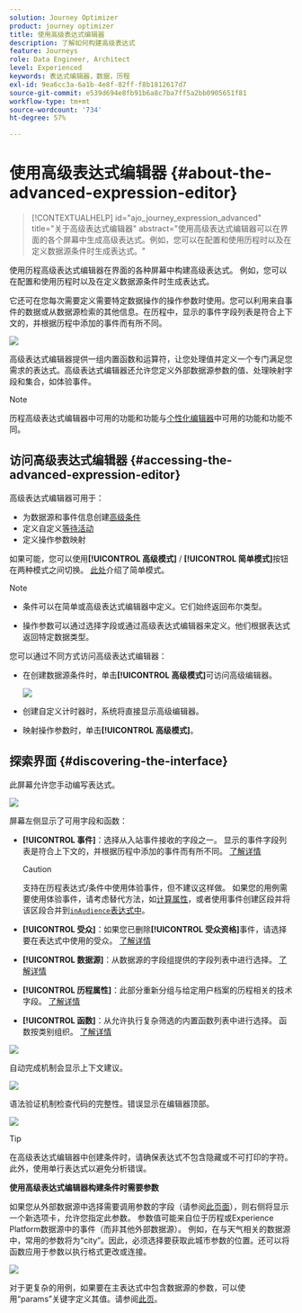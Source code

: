 ```yaml
---
solution: Journey Optimizer
product: journey optimizer
title: 使用高级表达式编辑器
description: 了解如何构建高级表达式
feature: Journeys
role: Data Engineer, Architect
level: Experienced
keywords: 表达式编辑器，数据，历程
exl-id: 9ea6cc3a-6a1b-4e8f-82ff-f8b1812617d7
source-git-commit: e539d694e8fb91b6a8c7ba7ff5a2bb0905651f81
workflow-type: tm+mt
source-wordcount: '734'
ht-degree: 57%

---
```


# 使用高级表达式编辑器 {#about-the-advanced-expression-editor}

>[!CONTEXTUALHELP]
>id="ajo_journey_expression_advanced"
>title="关于高级表达式编辑器"
>abstract="使用高级表达式编辑器可以在界面的各个屏幕中生成高级表达式。例如，您可以在配置和使用历程时以及在定义数据源条件时生成表达式。"

使用历程高级表达式编辑器在界面的各种屏幕中构建高级表达式。 例如，您可以在配置和使用历程时以及在定义数据源条件时生成表达式。

它还可在您每次需要定义需要特定数据操作的操作参数时使用。您可以利用来自事件的数据或从数据源检索的其他信息。在历程中，显示的事件字段列表是符合上下文的，并根据历程中添加的事件而有所不同。

![](../assets/journey65.png)


高级表达式编辑器提供一组内置函数和运算符，让您处理值并定义一个专门满足您需求的表达式。高级表达式编辑器还允许您定义外部数据源参数的值、处理映射字段和集合，如体验事件。

>[!NOTE]
>
>历程高级表达式编辑器中可用的功能和功能与[个性化编辑器](../../personalization/functions/functions.md)中可用的功能和功能不同。

## 访问高级表达式编辑器 {#accessing-the-advanced-expression-editor}

高级表达式编辑器可用于：

* 为数据源和事件信息创建[高级条件](../condition-activity.md#about_condition)
* 定义自定义[等待活动](../wait-activity.md#custom)
* 定义操作参数映射

如果可能，您可以使用&#x200B;**[!UICONTROL 高级模式]** / **[!UICONTROL 简单模式]**&#x200B;按钮在两种模式之间切换。 [此处](../condition-activity.md#about_condition)介绍了简单模式。

>[!NOTE]
>
>* 条件可以在简单或高级表达式编辑器中定义。它们始终返回布尔类型。
>
>* 操作参数可以通过选择字段或通过高级表达式编辑器来定义。他们根据表达式返回特定数据类型。

您可以通过不同方式访问高级表达式编辑器：

* 在创建数据源条件时，单击&#x200B;**[!UICONTROL 高级模式]**&#x200B;可访问高级编辑器。

  ![](../assets/journeyuc2_33.png)

* 创建自定义计时器时，系统将直接显示高级编辑器。
* 映射操作参数时，单击&#x200B;**[!UICONTROL 高级模式]**。

## 探索界面 {#discovering-the-interface}

此屏幕允许您手动编写表达式。

![](../assets/journey70.png)

屏幕左侧显示了可用字段和函数：

* **[!UICONTROL 事件]**：选择从入站事件接收的字段之一。 显示的事件字段列表是符合上下文的，并根据历程中添加的事件而有所不同。 [了解详情](../../event/about-events.md)

  >[!CAUTION]
  >
  >支持在历程表达式/条件中使用体验事件，但不建议这样做。 如果您的用例需要使用体验事件，请考虑替代方法，如[计算属性](../../audience/computed-attributes.md)，或者使用事件创建区段并将该区段合并到[`inAudience`表达式中](../../building-journeys/functions/functioninaudience.md)。

* **[!UICONTROL 受众]**：如果您已删除&#x200B;**[!UICONTROL 受众资格]**&#x200B;事件，请选择要在表达式中使用的受众。 [了解详情](../condition-activity.md#using-a-segment)
* **[!UICONTROL 数据源]**：从数据源的字段组提供的字段列表中进行选择。 [了解详情](../../datasource/about-data-sources.md)
* **[!UICONTROL 历程属性]**：此部分重新分组与给定用户档案的历程相关的技术字段。 [了解详情](journey-properties.md)
* **[!UICONTROL 函数]**：从允许执行复杂筛选的内置函数列表中进行选择。 函数按类别组织。 [了解详情](functions.md)

![](../assets/journey65.png)

自动完成机制会显示上下文建议。

![](../assets/journey68.png)

语法验证机制检查代码的完整性。错误显示在编辑器顶部。

![](../assets/journey69.png)


>[!TIP]
>
>在高级表达式编辑器中创建条件时，请确保表达式不包含隐藏或不可打印的字符。 此外，使用单行表达式以避免分析错误。


**使用高级表达式编辑器构建条件时需要参数**

如果您从外部数据源中选择需要调用参数的字段（请参阅[此页面](../../datasource/external-data-sources.md)），则右侧将显示一个新选项卡，允许您指定此参数。 参数值可能来自位于历程或Experience Platform数据源中的事件（而非其他外部数据源）。 例如，在与天气相关的数据源中，常用的参数将为“city”。因此，必须选择要获取此城市参数的位置。还可以将函数应用于参数以执行格式更改或连接。

![](../assets/journeyuc2_19.png)

对于更复杂的用例，如果要在主表达式中包含数据源的参数，可以使用“params”关键字定义其值。请参阅[此页](../expression/field-references.md)。
